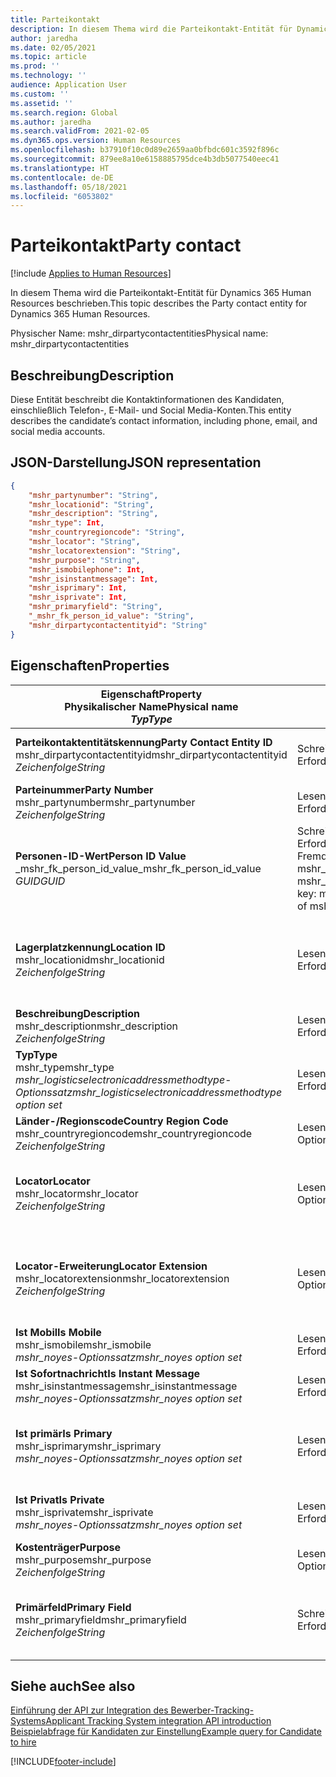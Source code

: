 ```yaml
---
title: Parteikontakt
description: In diesem Thema wird die Parteikontakt-Entität für Dynamics 365 Human Resources beschrieben.
author: jaredha
ms.date: 02/05/2021
ms.topic: article
ms.prod: ''
ms.technology: ''
audience: Application User
ms.custom: ''
ms.assetid: ''
ms.search.region: Global
ms.author: jaredha
ms.search.validFrom: 2021-02-05
ms.dyn365.ops.version: Human Resources
ms.openlocfilehash: b37910f10c0d89e2659aa0bfbdc601c3592f896c
ms.sourcegitcommit: 879ee8a10e6158885795dce4b3db5077540eec41
ms.translationtype: HT
ms.contentlocale: de-DE
ms.lasthandoff: 05/18/2021
ms.locfileid: "6053802"
---
```

# <a name="party-contact"></a><span data-ttu-id="b923b-103">Parteikontakt</span><span class="sxs-lookup"><span data-stu-id="b923b-103">Party contact</span></span>

[!include [Applies to Human Resources](../includes/applies-to-hr.md)]

<span data-ttu-id="b923b-104">In diesem Thema wird die Parteikontakt-Entität für Dynamics 365 Human Resources beschrieben.</span><span class="sxs-lookup"><span data-stu-id="b923b-104">This topic describes the Party contact entity for Dynamics 365 Human Resources.</span></span>

<span data-ttu-id="b923b-105">Physischer Name: mshr_dirpartycontactentities</span><span class="sxs-lookup"><span data-stu-id="b923b-105">Physical name: mshr_dirpartycontactentities</span></span>

## <a name="description"></a><span data-ttu-id="b923b-106">Beschreibung</span><span class="sxs-lookup"><span data-stu-id="b923b-106">Description</span></span>

<span data-ttu-id="b923b-107">Diese Entität beschreibt die Kontaktinformationen des Kandidaten, einschließlich Telefon-, E-Mail- und Social Media-Konten.</span><span class="sxs-lookup"><span data-stu-id="b923b-107">This entity describes the candidate’s contact information, including phone, email, and social media accounts.</span></span>

## <a name="json-representation"></a><span data-ttu-id="b923b-108">JSON-Darstellung</span><span class="sxs-lookup"><span data-stu-id="b923b-108">JSON representation</span></span>

```json
{
    "mshr_partynumber": "String",
    "mshr_locationid": "String",
    "mshr_description": "String",
    "mshr_type": Int,
    "mshr_countryregioncode": "String",
    "mshr_locator": "String",
    "mshr_locatorextension": "String",
    "mshr_purpose": "String",
    "mshr_ismobilephone": Int,
    "mshr_isinstantmessage": Int,
    "mshr_isprimary": Int,
    "mshr_isprivate": Int,
    "mshr_primaryfield": "String",
    "_mshr_fk_person_id_value": "String",
    "mshr_dirpartycontactentityid": "String"
}
```

## <a name="properties"></a><span data-ttu-id="b923b-109">Eigenschaften</span><span class="sxs-lookup"><span data-stu-id="b923b-109">Properties</span></span>

| <span data-ttu-id="b923b-110">Eigenschaft</span><span class="sxs-lookup"><span data-stu-id="b923b-110">Property</span></span><br><span data-ttu-id="b923b-111">**Physikalischer Name**</span><span class="sxs-lookup"><span data-stu-id="b923b-111">**Physical name**</span></span><br><span data-ttu-id="b923b-112">**_Typ_**</span><span class="sxs-lookup"><span data-stu-id="b923b-112">**_Type_**</span></span> | <span data-ttu-id="b923b-113">Verwenden</span><span class="sxs-lookup"><span data-stu-id="b923b-113">Use</span></span> | <span data-ttu-id="b923b-114">Beschreibung</span><span class="sxs-lookup"><span data-stu-id="b923b-114">Description</span></span> |
| --- | --- | --- |
| <span data-ttu-id="b923b-115">**Parteikontaktentitätskennung**</span><span class="sxs-lookup"><span data-stu-id="b923b-115">**Party Contact Entity ID**</span></span><br><span data-ttu-id="b923b-116">mshr_dirpartycontactentityid</span><span class="sxs-lookup"><span data-stu-id="b923b-116">mshr_dirpartycontactentityid</span></span><br><span data-ttu-id="b923b-117">*Zeichenfolge*</span><span class="sxs-lookup"><span data-stu-id="b923b-117">*String*</span></span> | <span data-ttu-id="b923b-118">Schreibgeschützt</span><span class="sxs-lookup"><span data-stu-id="b923b-118">Read-only</span></span><br><span data-ttu-id="b923b-119">Erforderlich</span><span class="sxs-lookup"><span data-stu-id="b923b-119">Required</span></span> | <span data-ttu-id="b923b-120">Vom System generierter eindeutiger Bezeichner für den Entitätsdatensatz.</span><span class="sxs-lookup"><span data-stu-id="b923b-120">System-generated unique identifier for the entity record.</span></span> |
| <span data-ttu-id="b923b-121">**Parteinummer**</span><span class="sxs-lookup"><span data-stu-id="b923b-121">**Party Number**</span></span><br><span data-ttu-id="b923b-122">mshr_partynumber</span><span class="sxs-lookup"><span data-stu-id="b923b-122">mshr_partynumber</span></span><br><span data-ttu-id="b923b-123">*Zeichenfolge*</span><span class="sxs-lookup"><span data-stu-id="b923b-123">*String*</span></span> | <span data-ttu-id="b923b-124">Lesen/Schreiben</span><span class="sxs-lookup"><span data-stu-id="b923b-124">Read/write</span></span><br><span data-ttu-id="b923b-125">Erforderlich</span><span class="sxs-lookup"><span data-stu-id="b923b-125">Required</span></span> | <span data-ttu-id="b923b-126">Die Kennung des Datensatzes der zugeordneten Partei (Person).</span><span class="sxs-lookup"><span data-stu-id="b923b-126">The ID of the associated party (person) record.</span></span> |
| <span data-ttu-id="b923b-127">**Personen-ID-Wert**</span><span class="sxs-lookup"><span data-stu-id="b923b-127">**Person ID Value**</span></span><br><span data-ttu-id="b923b-128">_mshr_fk_person_id_value</span><span class="sxs-lookup"><span data-stu-id="b923b-128">_mshr_fk_person_id_value</span></span><br><span data-ttu-id="b923b-129">*GUID*</span><span class="sxs-lookup"><span data-stu-id="b923b-129">*GUID*</span></span> | <span data-ttu-id="b923b-130">Schreibgeschützt</span><span class="sxs-lookup"><span data-stu-id="b923b-130">Read-only</span></span><br><span data-ttu-id="b923b-131">Erforderlich</span><span class="sxs-lookup"><span data-stu-id="b923b-131">Required</span></span><br><span data-ttu-id="b923b-132">Fremdschlüssel: mshr_dirpersonentityid von mshr_dirpersonentity</span><span class="sxs-lookup"><span data-stu-id="b923b-132">Foreign key: mshr_dirpersonentityid of mshr_dirpersonentity</span></span> | <span data-ttu-id="b923b-133">Der vom System generierte Bezeichner des Entitätsdatensatzes der Partei (Person).</span><span class="sxs-lookup"><span data-stu-id="b923b-133">The system-generated identifier of the party (person) entity record.</span></span> |
| <span data-ttu-id="b923b-134">**Lagerplatzkennung**</span><span class="sxs-lookup"><span data-stu-id="b923b-134">**Location ID**</span></span><br><span data-ttu-id="b923b-135">mshr_locationid</span><span class="sxs-lookup"><span data-stu-id="b923b-135">mshr_locationid</span></span><br><span data-ttu-id="b923b-136">*Zeichenfolge*</span><span class="sxs-lookup"><span data-stu-id="b923b-136">*String*</span></span> | <span data-ttu-id="b923b-137">Lesen/Schreiben</span><span class="sxs-lookup"><span data-stu-id="b923b-137">Read/write</span></span><br><span data-ttu-id="b923b-138">Erforderlich</span><span class="sxs-lookup"><span data-stu-id="b923b-138">Required</span></span> | <span data-ttu-id="b923b-139">Die Standortkennung des Adressdatensatzes.</span><span class="sxs-lookup"><span data-stu-id="b923b-139">The location ID of the address record.</span></span> <span data-ttu-id="b923b-140">Wird in der Entität mshr_logisticspostaladdresslocationcdsentity eingerichtet.</span><span class="sxs-lookup"><span data-stu-id="b923b-140">Set up in mshr_logisticspostaladdresslocationcdsentity entity.</span></span> |
| <span data-ttu-id="b923b-141">**Beschreibung**</span><span class="sxs-lookup"><span data-stu-id="b923b-141">**Description**</span></span><br><span data-ttu-id="b923b-142">mshr_description</span><span class="sxs-lookup"><span data-stu-id="b923b-142">mshr_description</span></span><br><span data-ttu-id="b923b-143">*Zeichenfolge*</span><span class="sxs-lookup"><span data-stu-id="b923b-143">*String*</span></span> | <span data-ttu-id="b923b-144">Lesen/Schreiben</span><span class="sxs-lookup"><span data-stu-id="b923b-144">Read/write</span></span><br><span data-ttu-id="b923b-145">Erforderlich</span><span class="sxs-lookup"><span data-stu-id="b923b-145">Required</span></span> | <span data-ttu-id="b923b-146">Die Beschreibung der Kontaktdaten.</span><span class="sxs-lookup"><span data-stu-id="b923b-146">The description of the contact details.</span></span> |
| <span data-ttu-id="b923b-147">**Typ**</span><span class="sxs-lookup"><span data-stu-id="b923b-147">**Type**</span></span><br><span data-ttu-id="b923b-148">mshr_type</span><span class="sxs-lookup"><span data-stu-id="b923b-148">mshr_type</span></span><br><span data-ttu-id="b923b-149">*mshr_logisticselectronicaddressmethodtype-Optionssatz*</span><span class="sxs-lookup"><span data-stu-id="b923b-149">*mshr_logisticselectronicaddressmethodtype option set*</span></span> | <span data-ttu-id="b923b-150">Lesen/Schreiben</span><span class="sxs-lookup"><span data-stu-id="b923b-150">Read/write</span></span><br><span data-ttu-id="b923b-151">Erforderlich</span><span class="sxs-lookup"><span data-stu-id="b923b-151">Required</span></span> | <span data-ttu-id="b923b-152">Der Kontaktdetailtyp.</span><span class="sxs-lookup"><span data-stu-id="b923b-152">The contact detail type.</span></span> |
| <span data-ttu-id="b923b-153">**Länder-/Regionscode**</span><span class="sxs-lookup"><span data-stu-id="b923b-153">**Country Region Code**</span></span><br><span data-ttu-id="b923b-154">mshr_countryregioncode</span><span class="sxs-lookup"><span data-stu-id="b923b-154">mshr_countryregioncode</span></span><br><span data-ttu-id="b923b-155">*Zeichenfolge*</span><span class="sxs-lookup"><span data-stu-id="b923b-155">*String*</span></span> | <span data-ttu-id="b923b-156">Lesen/Schreiben</span><span class="sxs-lookup"><span data-stu-id="b923b-156">Read/write</span></span><br><span data-ttu-id="b923b-157">Optional</span><span class="sxs-lookup"><span data-stu-id="b923b-157">Optional</span></span> | <span data-ttu-id="b923b-158">Land oder Region der Adresse.</span><span class="sxs-lookup"><span data-stu-id="b923b-158">The country or region of the address.</span></span> |
| <span data-ttu-id="b923b-159">**Locator**</span><span class="sxs-lookup"><span data-stu-id="b923b-159">**Locator**</span></span><br><span data-ttu-id="b923b-160">mshr_locator</span><span class="sxs-lookup"><span data-stu-id="b923b-160">mshr_locator</span></span><br><span data-ttu-id="b923b-161">*Zeichenfolge*</span><span class="sxs-lookup"><span data-stu-id="b923b-161">*String*</span></span> | <span data-ttu-id="b923b-162">Lesen/Schreiben</span><span class="sxs-lookup"><span data-stu-id="b923b-162">Read/write</span></span><br><span data-ttu-id="b923b-163">Optional</span><span class="sxs-lookup"><span data-stu-id="b923b-163">Optional</span></span> | <span data-ttu-id="b923b-164">Die Kontaktdetails.</span><span class="sxs-lookup"><span data-stu-id="b923b-164">The contact details.</span></span> <span data-ttu-id="b923b-165">Wenn zum Beispiel der Typ **E-Mail-Addresse** ist, dann enthält dieses Feld die E-Mail-Adresse des Kandidaten.</span><span class="sxs-lookup"><span data-stu-id="b923b-165">For example, if the type is **Email address**, then this field contains the candidate’s email address.</span></span> |
| <span data-ttu-id="b923b-166">**Locator-Erweiterung**</span><span class="sxs-lookup"><span data-stu-id="b923b-166">**Locator Extension**</span></span><br><span data-ttu-id="b923b-167">mshr_locatorextension</span><span class="sxs-lookup"><span data-stu-id="b923b-167">mshr_locatorextension</span></span><br><span data-ttu-id="b923b-168">*Zeichenfolge*</span><span class="sxs-lookup"><span data-stu-id="b923b-168">*String*</span></span> | <span data-ttu-id="b923b-169">Lesen/Schreiben</span><span class="sxs-lookup"><span data-stu-id="b923b-169">Read/write</span></span><br><span data-ttu-id="b923b-170">Optional</span><span class="sxs-lookup"><span data-stu-id="b923b-170">Optional</span></span> | <span data-ttu-id="b923b-171">Die Locator-Erweiterung.</span><span class="sxs-lookup"><span data-stu-id="b923b-171">The locator extension.</span></span> <span data-ttu-id="b923b-172">Wenn zum Beispiel der Typ **Telefon** ist, dann würde diese Eigenschaft die Telefonnummernerweiterung enthalten.</span><span class="sxs-lookup"><span data-stu-id="b923b-172">For example, if the type is **Phone**, then this property would contain the phone number extension.</span></span> |
| <span data-ttu-id="b923b-173">**Ist Mobil**</span><span class="sxs-lookup"><span data-stu-id="b923b-173">**Is Mobile**</span></span><br><span data-ttu-id="b923b-174">mshr_ismobile</span><span class="sxs-lookup"><span data-stu-id="b923b-174">mshr_ismobile</span></span><br><span data-ttu-id="b923b-175">*mshr_noyes-Optionssatz*</span><span class="sxs-lookup"><span data-stu-id="b923b-175">*mshr_noyes option set*</span></span> | <span data-ttu-id="b923b-176">Lesen/Schreiben</span><span class="sxs-lookup"><span data-stu-id="b923b-176">Read/write</span></span><br><span data-ttu-id="b923b-177">Erforderlich</span><span class="sxs-lookup"><span data-stu-id="b923b-177">Required</span></span> | <span data-ttu-id="b923b-178">Gibt an, ob das Telefon eine mobile Nummer ist.</span><span class="sxs-lookup"><span data-stu-id="b923b-178">Specifies whether the phone is a mobile number.</span></span> |
| <span data-ttu-id="b923b-179">**Ist Sofortnachricht**</span><span class="sxs-lookup"><span data-stu-id="b923b-179">**Is Instant Message**</span></span><br><span data-ttu-id="b923b-180">mshr_isinstantmessage</span><span class="sxs-lookup"><span data-stu-id="b923b-180">mshr_isinstantmessage</span></span><br><span data-ttu-id="b923b-181">*mshr_noyes-Optionssatz*</span><span class="sxs-lookup"><span data-stu-id="b923b-181">*mshr_noyes option set*</span></span> | <span data-ttu-id="b923b-182">Lesen/Schreiben</span><span class="sxs-lookup"><span data-stu-id="b923b-182">Read/write</span></span><br><span data-ttu-id="b923b-183">Erforderlich</span><span class="sxs-lookup"><span data-stu-id="b923b-183">Required</span></span> | <span data-ttu-id="b923b-184">Gibt an, ob das Telefon für Sofortnachrichten aktiviert ist.</span><span class="sxs-lookup"><span data-stu-id="b923b-184">Specifies whether the phone is enabled for instant messaging.</span></span> |
| <span data-ttu-id="b923b-185">**Ist primär**</span><span class="sxs-lookup"><span data-stu-id="b923b-185">**Is Primary**</span></span><br><span data-ttu-id="b923b-186">mshr_isprimary</span><span class="sxs-lookup"><span data-stu-id="b923b-186">mshr_isprimary</span></span><br><span data-ttu-id="b923b-187">*mshr_noyes-Optionssatz*</span><span class="sxs-lookup"><span data-stu-id="b923b-187">*mshr_noyes option set*</span></span> | <span data-ttu-id="b923b-188">Lesen/Schreiben</span><span class="sxs-lookup"><span data-stu-id="b923b-188">Read/write</span></span><br><span data-ttu-id="b923b-189">Erforderlich</span><span class="sxs-lookup"><span data-stu-id="b923b-189">Required</span></span> | <span data-ttu-id="b923b-190">Bestimmt den primären Kontakt des Kontakttyps.</span><span class="sxs-lookup"><span data-stu-id="b923b-190">Determines the primary contact of the contact type.</span></span> <span data-ttu-id="b923b-191">Pro Kontakttyp darf nur ein Primärdatensatz vorhanden sein.</span><span class="sxs-lookup"><span data-stu-id="b923b-191">There must be only one primary record per contact type.</span></span> |
| <span data-ttu-id="b923b-192">**Ist Privat**</span><span class="sxs-lookup"><span data-stu-id="b923b-192">**Is Private**</span></span><br><span data-ttu-id="b923b-193">mshr_isprivate</span><span class="sxs-lookup"><span data-stu-id="b923b-193">mshr_isprivate</span></span><br><span data-ttu-id="b923b-194">*mshr_noyes-Optionssatz*</span><span class="sxs-lookup"><span data-stu-id="b923b-194">*mshr_noyes option set*</span></span> | <span data-ttu-id="b923b-195">Lesen/Schreiben</span><span class="sxs-lookup"><span data-stu-id="b923b-195">Read/write</span></span><br><span data-ttu-id="b923b-196">Erforderlich</span><span class="sxs-lookup"><span data-stu-id="b923b-196">Required</span></span> | <span data-ttu-id="b923b-197">Identifiziert, ob diese Adresse eine private Adresse für die Person ist.</span><span class="sxs-lookup"><span data-stu-id="b923b-197">Identifies whether this address is a private address for the person.</span></span> |
| <span data-ttu-id="b923b-198">**Kostenträger**</span><span class="sxs-lookup"><span data-stu-id="b923b-198">**Purpose**</span></span><br><span data-ttu-id="b923b-199">mshr_purpose</span><span class="sxs-lookup"><span data-stu-id="b923b-199">mshr_purpose</span></span><br><span data-ttu-id="b923b-200">*Zeichenfolge*</span><span class="sxs-lookup"><span data-stu-id="b923b-200">*String*</span></span> | <span data-ttu-id="b923b-201">Lesen/Schreiben</span><span class="sxs-lookup"><span data-stu-id="b923b-201">Read/write</span></span><br><span data-ttu-id="b923b-202">Optional</span><span class="sxs-lookup"><span data-stu-id="b923b-202">Optional</span></span> | <span data-ttu-id="b923b-203">Der Zweck/die Rolle der Kontaktdaten.</span><span class="sxs-lookup"><span data-stu-id="b923b-203">The purpose/role of the contact details.</span></span> |
| <span data-ttu-id="b923b-204">**Primärfeld**</span><span class="sxs-lookup"><span data-stu-id="b923b-204">**Primary Field**</span></span><br><span data-ttu-id="b923b-205">mshr_primaryfield</span><span class="sxs-lookup"><span data-stu-id="b923b-205">mshr_primaryfield</span></span><br><span data-ttu-id="b923b-206">*Zeichenfolge*</span><span class="sxs-lookup"><span data-stu-id="b923b-206">*String*</span></span> | <span data-ttu-id="b923b-207">Schreibgeschützt</span><span class="sxs-lookup"><span data-stu-id="b923b-207">Read-only</span></span><br><span data-ttu-id="b923b-208">Erforderlich</span><span class="sxs-lookup"><span data-stu-id="b923b-208">Required</span></span> | <span data-ttu-id="b923b-209">Feld, das als ein primärer Bezeichner des Entitätsdatensatzes verwendet wird.</span><span class="sxs-lookup"><span data-stu-id="b923b-209">Field used as a primary identifier of the entity record.</span></span> <span data-ttu-id="b923b-210">Kombination aus Parteinummer, Typ, Beschreibung und Locator.</span><span class="sxs-lookup"><span data-stu-id="b923b-210">Combination of party number, type, description, and locator.</span></span> |

## <a name="see-also"></a><span data-ttu-id="b923b-211">Siehe auch</span><span class="sxs-lookup"><span data-stu-id="b923b-211">See also</span></span>

[<span data-ttu-id="b923b-212">Einführung der API zur Integration des Bewerber-Tracking-Systems</span><span class="sxs-lookup"><span data-stu-id="b923b-212">Applicant Tracking System integration API introduction</span></span>](hr-admin-integration-ats-api-introduction.md)<br>
[<span data-ttu-id="b923b-213">Beispielabfrage für Kandidaten zur Einstellung</span><span class="sxs-lookup"><span data-stu-id="b923b-213">Example query for Candidate to hire</span></span>](hr-admin-integration-ats-api-candidate-to-hire-example-query.md)



[!INCLUDE[footer-include](../includes/footer-banner.md)]